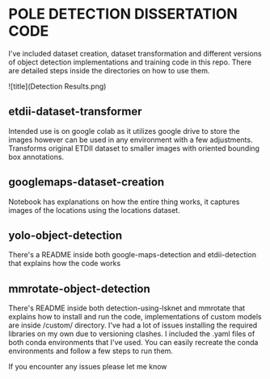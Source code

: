 # POLE DETECTION DISSERTATION CODE
I've included dataset creation, dataset transformation and different versions of object detection implementations and training code in this repo. There are detailed steps inside the directories on how to use them. 

![title](Detection Results.png)
## etdii-dataset-transformer
Intended use is on google colab as it utilizes google drive to store the images however can be used in any environment with a few adjustments. Transforms original ETDII dataset to smaller images with oriented bounding box annotations. 
## googlemaps-dataset-creation
Notebook has explanations on how the entire thing works, it captures images of the locations using the locations dataset. 
## yolo-object-detection
There's a README inside both google-maps-detection and etdii-detection that explains how the code works

## mmrotate-object-detection
There's README inside both detection-using-lsknet and mmrotate that explains how to install and run the code, implementations of custom models are inside /custom/ directory. I've had a lot of issues installing the required libraries on my own due to versioning clashes. I included the .yaml files of both conda environments that I've used. You can easily recreate the conda environments and follow a few steps to run them. 

If you encounter any issues please let me know

